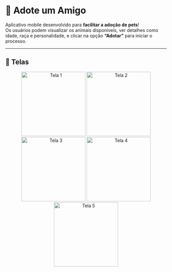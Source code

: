 # 🐾 Adote um Amigo

Aplicativo mobile desenvolvido para **facilitar a adoção de pets**!  
Os usuários podem visualizar os animais disponíveis, ver detalhes como idade, raça e personalidade, e clicar na opção **“Adotar”** para iniciar o processo.

---

## 📱 Telas

<div align="center">
  <img width="200" src="https://github.com/user-attachments/assets/8e5e407b-5a96-456a-8411-1449979522b1" alt="Tela 1" />
  <img width="200" src="https://github.com/user-attachments/assets/b0d07bac-7275-437b-988c-b2f9436b6c53" alt="Tela 2" />
  <img width="200" src="https://github.com/user-attachments/assets/38888024-cbba-4848-b6f0-6ebee9e12887" alt="Tela 3" />
  <img width="200" src="https://github.com/user-attachments/assets/79cdc1ed-b576-471e-aa99-e7fea52b1dd1" alt="Tela 4" />
  <img width="200" src="https://github.com/user-attachments/assets/f8f907df-11b0-4ac5-bc51-ba7eed039c16" alt="Tela 5" />
</div>


